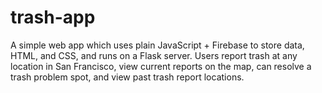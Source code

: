 # trash-app

A simple web app which uses plain JavaScript + Firebase to store data, HTML, and CSS, and runs on a Flask server. Users report trash at any location in San Francisco, view current reports on the map, can resolve a trash problem spot, and view past trash report locations.
